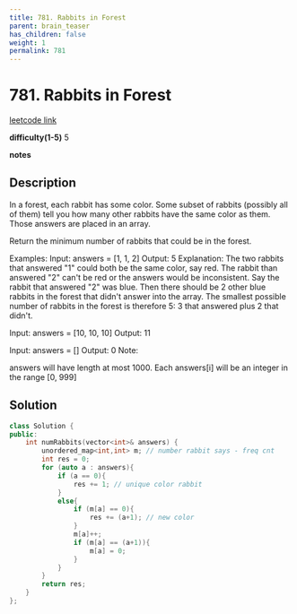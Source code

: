 ```yaml
---
title: 781. Rabbits in Forest
parent: brain_teaser
has_children: false
weight: 1
permalink: 781
---
```

# 781. Rabbits in Forest
[leetcode link](https://leetcode.com/problems/rabbits-in-forest/)

**difficulty(1-5)** 
5

**notes**

## Description
In a forest, each rabbit has some color. Some subset of rabbits (possibly all of them) tell you how many other rabbits have the same color as them. Those answers are placed in an array.

Return the minimum number of rabbits that could be in the forest.

Examples:
Input: answers = [1, 1, 2]
Output: 5
Explanation:
The two rabbits that answered "1" could both be the same color, say red.
The rabbit than answered "2" can't be red or the answers would be inconsistent.
Say the rabbit that answered "2" was blue.
Then there should be 2 other blue rabbits in the forest that didn't answer into the array.
The smallest possible number of rabbits in the forest is therefore 5: 3 that answered plus 2 that didn't.

Input: answers = [10, 10, 10]
Output: 11

Input: answers = []
Output: 0
Note:

answers will have length at most 1000.
Each answers[i] will be an integer in the range [0, 999]

## Solution
```c++
class Solution {
public:
    int numRabbits(vector<int>& answers) {
        unordered_map<int,int> m; // number rabbit says - freq cnt
        int res = 0;
        for (auto a : answers){
            if (a == 0){
                res += 1; // unique color rabbit
            }
            else{
                if (m[a] == 0){
                    res += (a+1); // new color
                }
                m[a]++;
                if (m[a] == (a+1)){
                    m[a] = 0;
                }
            }
        }
        return res;
    }
};
```

<!-- 
Blue label
{: .label .label-blue }

Stable
{: .label .label-green }

New release
{: .label .label-purple }

Coming soon
{: .label .label-yellow }

Deprecated
{: .label .label-red } -->
